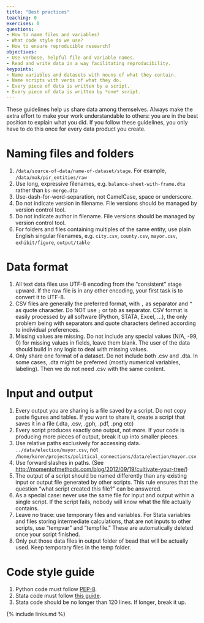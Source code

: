 ```yaml
---
title: "Best practices"
teaching: 0
exercises: 0
questions:
- How to name files and variables?
- What code style do we use?
- How to ensure reproducible research?
objectives:
- Use verbose, helpful file and variable names.
- Read and write data in a way facilitating reproducibility.
keypoints:
- Name variables and datasets with nouns of what they contain.
- Name scripts with verbs of what they do.
- Every piece of data is written by a script.
- Every piece of data is written by *one* script.
---
```


These guidelines help us share data among themselves. Always make the extra effort to make your work understandable to others: you are in the best position to explain what you did. If you follow these guidelines, you only have to do this once for every data product you create.

# Naming files and folders
1. `/data/source-of-data/name-of-dataset/stage`. For example, `/data/mak/pir_entities/raw`
2. Use long, expressive filenames, e.g. `balance-sheet-with-frame.dta` rather than `bs-merge.dta`
2. Use-dash-for-word-separation, not CamelCase, space or underscore.
3. Do not indicate version in filename. File versions should be managed by version control tool.
4. Do not indicate author in filename. File versions should be managed by version control tool.
5. For folders and files containing multiples of the same entity, use plain English singular filenames, e.g. `city.csv`, `county.csv`, `mayor.csv`, `exhibit/figure`, `output/table` 

# Data format
1. All text data files use UTF-8 encoding from the “consistent” stage upward. If the raw file is in any other encoding, your first task is to convert it to UTF-8.
2. CSV files are generally the preferred format, with `,` as separator and `”` as quote character.  Do NOT use `;` or tab as separator. CSV format is easily processed by all software (Python, STATA, Excel, ...), the only problem being with separators and quote characters defined according to individual preferences.
3. Missing values are missing. Do not include any special values (N/A, -99, 0) for missing values in fields, leave them blank. The user of the data should build in any logic to deal with missing values.
4. Only share one format of a dataset. Do not include both .csv and .dta. In some cases, .dta might be preferred (mostly numerical variables, labeling). Then we do not need .csv with the same content.

# Input and output
1. Every output you are sharing is a file saved by a script. Do not copy paste figures and tables. If you want to share it, create a script that saves it in a file (.dta, .csv, .gph, .pdf, .png etc)
2. Every script produces exactly one output, not more. If your code is producing more pieces of output, break it up into smaller pieces.
3. Use relative paths exclusively for accessing data. `../data/election/mayor.csv`, not `/home/koren/projects/political_connections/data/election/mayor.csv`
4. Use forward slashes in paths. (See http://momentofmethods.com/blog/2012/09/19/cultivate-your-tree/)
5. The output of a script should be named differently than any existing input or output file generated by other scripts. This rule ensures that the question “what script created this file?” can be answered. 
6. As a special case: never use the same file for input and output within a single script. If the script fails, nobody will know what the file actually contains.
7. Leave no trace: use temporary files and variables. For Stata variables and files storing intermediate calculations, that are not inputs to other scripts, use “tempvar” and “tempfile.” These are automatically deleted once your script finished.
8. Only put those data files in output folder of bead that will be actually used. Keep temporary files in the temp folder.

# Code style guide
1. Python code must follow [PEP-8](https://www.python.org/dev/peps/pep-0008/).
2. Stata code must follow [this guide](http://www.stata-journal.com/sjpdf.html?articlenum=pr0018).
3. Stata code should be no longer than 120 lines. If longer, break it up.


{% include links.md %}

